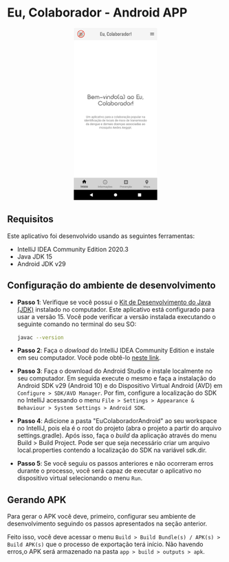 # Eu, Colaborador - Android APP

<span style="display: block; text-align:center;">
    <img src="eu-colaborador.png" height="400" >
</span>

## Requisitos

Este aplicativo foi desenvolvido usando as seguintes ferramentas:

- IntelliJ IDEA Community Edition 2020.3
- Java JDK 15
- Android JDK v29

## Configuração do ambiente de desenvolvimento

- **Passo 1**: Verifique se você possui o [Kit de Desenvolvimento do Java (JDK)](https://www.oracle.com/java/technologies/javase/jdk15-archive-downloads.html) instalado no computador. Este aplicativo está configurado para usar a versão 15. Você pode verificar a versão instalada executando o seguinte comando no terminal do seu SO:

  ```bash
  javac --version
  ```

- **Passo 2**: Faça o _dowload_ do IntelliJ IDEA Community Edition e instale em seu computador. Você pode obtê-lo [neste link](https://www.jetbrains.com/pt-br/idea/download).

- **Passo 3**: Faça o download do Android Studio e instale localmente no seu computador. Em seguida execute o mesmo e faça a instalação do Android SDK v29 (Android 10) e do Dispositivo Virtual Android (AVD) em `Configure > SDK/AVD Manager`. Por fim, configure a localização do SDK no IntelliJ acessando o menu `File > Settings > Appearance & Behaviour > System Settings > Android SDK`.

- **Passo 4**: Adicione a pasta "EuColaboradorAndroid" ao seu workspace no IntelliJ, pois ela é o root do projeto (abra o projeto a partir do arquivo settings.gradle). Após isso, faça o _build_ da aplicação através do menu Build > Build Project. Pode ser que seja necessário criar um arquivo local.properties contendo a localização do SDK na variável sdk.dir.

- **Passo 5**: Se você seguiu os passos anteriores e não ocorreram erros durante o processo, você será capaz de executar o aplicativo no dispositivo virtual selecionando o menu `Run`.

## Gerando APK

Para gerar o APK você deve, primeiro, configurar seu ambiente de desenvolvimento seguindo os passos apresentados na seção anterior.

Feito isso, você deve acessar o menu `Build > Build Bundle(s) / APK(s) > Build APK(s)` que o processo de exportação terá início.
Não havendo erros,o APK será armazenado na pasta `app > build > outputs > apk`.
